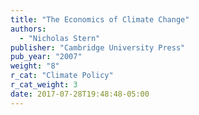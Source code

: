 ```yaml
---
title: "The Economics of Climate Change"
authors:
  - "Nicholas Stern"
publisher: "Cambridge University Press"
pub_year: "2007"
weight: "8"
r_cat: "Climate Policy"
r_cat_weight: 3
date: 2017-07-28T19:48:48-05:00
---
```

